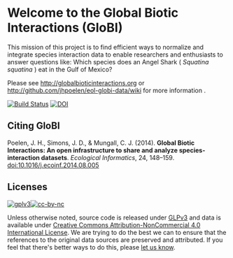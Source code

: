 Welcome to the Global Biotic Interactions (GloBI)
======================================

This mission of this project is to find efficient ways to normalize and integrate species interaction data to enable researchers and enthusiasts to answer questions like: Which species does an Angel Shark ( _Squatina squatina_ ) eat in the Gulf of Mexico? 

Please see http://globalbioticinteractions.org or http://github.com/jhpoelen/eol-globi-data/wiki for more information .

[![Build Status](https://travis-ci.org/jhpoelen/eol-globi-data.png)](https://travis-ci.org/jhpoelen/eol-globi-data) [![DOI](https://zenodo.org/badge/2478263.svg)](https://zenodo.org/badge/latestdoi/2478263)

## Citing GloBI

Poelen, J. H., Simons, J. D., & Mungall, C. J. (2014). **Global Biotic Interactions: An open infrastructure to share and analyze species-interaction datasets**. *Ecological Informatics*, 24, 148–159. [doi:10.1016/j.ecoinf.2014.08.005](http://dx.doi.org/10.1016/j.ecoinf.2014.08.005)

## Licenses
[![gplv3](http://www.gnu.org/graphics/gplv3-88x31.png)](http://www.gnu.org/licenses/gpl.html)[![cc-by-nc](http://i.creativecommons.org/l/by-nc/4.0/88x31.png)](http://creativecommons.org/licenses/by-nc/4.0/)

Unless otherwise noted, source code is released under [GLPv3](http://www.gnu.org/licenses/gpl.html) and data is available under [Creative Commons Attribution-NonCommercial 4.0 International License](http://creativecommons.org/licenses/by-nc/4.0/). We are trying to do the best we can to ensure that the references to the original data sources are preserved and attributed. If you feel that there's better ways to do this, please [let us know](https://github.com/jhpoelen/eol-globi-data/issues/new).
